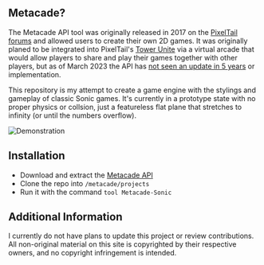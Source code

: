 ## Metacade?
The Metacade API tool was originally released in 2017 on the [PixelTail forums](https://forums.pixeltailgames.com/t/arcade-tool-for-people-who-want-to-mess-with-it/23715/) and allowed users to create their own 2D games. It was originally planed to be integrated into PixelTail's [Tower Unite](https://store.steampowered.com/app/394690/Tower_Unite/) via a virtual arcade that would allow players to share and play their games together with other players, but as of March 2023 the API has [not seen an update in 5 years](https://github.com/ZakBlystone/metacade/commits/master) or implementation.

This repository is my attempt to create a game engine with the stylings and gameplay of classic Sonic games. It's currently in a prototype state with no proper physics or collsion, just a featureless flat plane that stretches to infinity (or until the numbers overflow).

![Demonstration](https://b.cgas.io/a9qS.png)

## Installation
* Download and extract the [Metacade API](https://forums.pixeltailgames.com/t/arcade-tool-for-people-who-want-to-mess-with-it/23715/)
* Clone the repo into `/metacade/projects`
* Run it with the command `tool Metacade-Sonic`

## Additional Information
I currently do not have plans to update this project or review contributions. All non-original material on this site is copyrighted by their respective owners, and no copyright infringement is intended.
